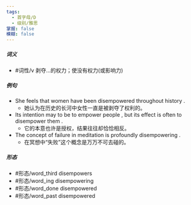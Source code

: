 ```yaml
---
tags:
  - 首字母/D
  - 级别/雅思
掌握: false
模糊: false
---
```

##### 词义
- #词性/v  剥夺…的权力；使没有权力(或影响力)
##### 例句
- She feels that women have been disempowered throughout history .
	- 她认为在历史的长河中女性一直是被剥夺了权利的。
- Its intention may to be to empower people , but its effect is often to disempower them .
	- 它的本意也许是授权，结果往往却恰恰相反。
- The concept of failure in meditation is profoundly disempowering .
	- 在冥想中“失败”这个概念是万万不可去碰的。
##### 形态
- #形态/word_third disempowers
- #形态/word_ing disempowering
- #形态/word_done disempowered
- #形态/word_past disempowered
